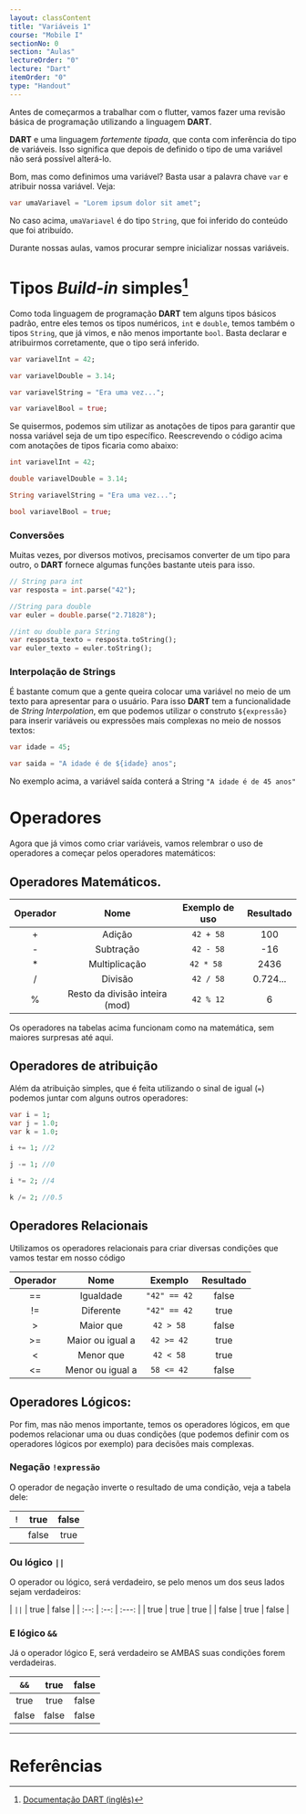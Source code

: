 ```yaml
---
layout: classContent
title: "Variáveis 1"
course: "Mobile I"
sectionNo: 0
section: "Aulas"
lectureOrder: "0"
lecture: "Dart"
itemOrder: "0"
type: "Handout"
---
```


Antes de começarmos a trabalhar com o flutter, vamos fazer uma revisão básica de
programação utilizando a linguagem **DART**. 


**DART** e uma linguagem *fortemente tipada*, que conta com inferência do tipo
de variáveis. Isso significa que depois de definido o tipo de uma variável não
será possível alterá-lo.  

Bom, mas como definimos uma variável? Basta usar a palavra chave `var` e
atribuir nossa variável. Veja:

```dart
var umaVariavel = "Lorem ipsum dolor sit amet";
```

No caso acima, `umaVariavel` é do tipo `String`, que foi inferido do conteúdo
que foi atribuído. 

Durante nossas aulas, vamos procurar sempre inicializar nossas variáveis. 

# Tipos *Build-in* simples[^1]

Como toda linguagem de programação **DART** tem alguns tipos básicos padrão,
entre eles temos os tipos numéricos, `int` e `double`, temos também o tipos
`String`, que já vimos, e não menos importante `bool`. Basta declarar e
atribuirmos corretamente, que o tipo será inferido. 

```dart
var variavelInt = 42;

var variavelDouble = 3.14;

var variavelString = "Era uma vez...";

var variavelBool = true;
```

Se quisermos, podemos sim utilizar as anotações de tipos para garantir que nossa
variável seja de um tipo específico. Reescrevendo o código acima com anotações
de tipos ficaria como abaixo: 

```dart
int variavelInt = 42;

double variavelDouble = 3.14;

String variavelString = "Era uma vez...";

bool variavelBool = true;
```

### Conversões

Muitas vezes, por diversos motivos, precisamos converter de um tipo para outro,
o **DART** fornece algumas funções bastante uteis para isso. 

```dart
// String para int
var resposta = int.parse("42");

//String para double
var euler = double.parse("2.71828");

//int ou double para String
var resposta_texto = resposta.toString();
var euler_texto = euler.toString();
```

### Interpolação de Strings

É bastante comum que a gente queira colocar uma variável no meio de um texto
para apresentar para o usuário. Para isso **DART** tem a funcionalidade de
_String Interpolation_, em que podemos utilizar o construto `${expressão}` para
inserir variáveis ou expressões mais complexas no meio de nossos textos: 

```dart
var idade = 45;

var saida = "A idade é de ${idade} anos";
```

No exemplo acima, a variável saída conterá a String `"A idade é de 45 anos"`

# Operadores

Agora que já vimos como criar variáveis, vamos relembrar o uso de operadores a
começar pelos operadores matemáticos: 

## Operadores Matemáticos.

| Operador | Nome | Exemplo de uso | Resultado | 
| :------: | :--: | :------------: | :-------: |
| + | Adição | `42 + 58` | 100 | 
| - | Subtração | `42 - 58` | -16 | 
| * | Multiplicação | `42 * 58 ` | 2436 |  
| / | Divisão | `42 / 58` | 0.724... | 
| % | Resto da divisão inteira (mod) | `42 % 12` | 6 | 

Os operadores na tabelas acima funcionam como na matemática, sem maiores
surpresas até aqui. 

## Operadores de atribuição

Além da atribuição simples, que é feita utilizando o sinal de igual (`=`)
podemos juntar com alguns outros operadores:

```dart
var i = 1;
var j = 1.0; 
var k = 1.0; 

i += 1; //2

j -= 1; //0 

i *= 2; //4

k /= 2; //0.5

```


## Operadores Relacionais

Utilizamos os operadores relacionais para criar diversas condições que vamos
testar em nosso código


| Operador | Nome | Exemplo | Resultado | 
| :------: | :--: | :-----: | :-------: |
| == | Igualdade | `"42" == 42` | false | 
| != | Diferente | `"42" == 42` | true | 
| > | Maior que | `42 > 58` | false |
| >= | Maior ou igual a | `42 >= 42` | true | 
| < | Menor que | `42 < 58` | true | 
| <= | Menor ou igual a | `58 <= 42` | false | 

## Operadores Lógicos:

Por fim, mas não menos importante, temos os operadores lógicos, em que podemos
relacionar uma ou duas condições (que podemos definir com os operadores lógicos
por exemplo) para decisões mais complexas. 

### Negação `!expressão`

O operador de negação inverte o resultado de uma condição, veja a tabela dele:

| `!`| true | false | 
| :--: | :--: | :---: |
| &nbsp;&nbsp; | false | true | 

### Ou lógico `||`

O operador ou lógico, será verdadeiro, se pelo menos um dos seus lados sejam
verdadeiros: 

| `||` | true | false | 
| :--: | :--: | :---: |
| true | true | true | 
| false | true | false | 

### E lógico `&&`

Já o operador lógico E, será verdadeiro se AMBAS suas condições forem
verdadeiras.

| `&&` | true | false | 
| :--: | :--: | :---: |
| true | true | false | 
| false | false | false | 

---
# Referências
[^1]: [Documentação DART \(inglês\)](https://dart.dev/guides/language/language-tour#built-in-types)
